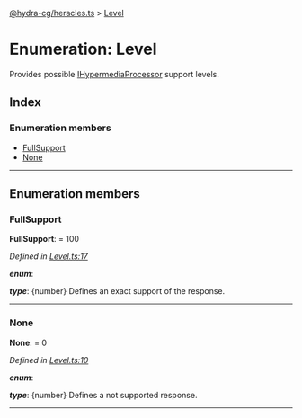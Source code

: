 [@hydra-cg/heracles.ts](../README.md) > [Level](../enums/level.md)

# Enumeration: Level

Provides possible [IHypermediaProcessor](../interfaces/ihypermediaprocessor.md) support levels.

## Index

### Enumeration members

* [FullSupport](level.md#fullsupport)
* [None](level.md#none)

---

## Enumeration members

<a id="fullsupport"></a>

###  FullSupport

**FullSupport**:  = 100

*Defined in [Level.ts:17](https://github.com/alien-mcl/Heracles.ts/blob/master/src/Level.ts#L17)*

*__enum__*: 

*__type__*: {number} Defines an exact support of the response.

___
<a id="none"></a>

###  None

**None**:  = 0

*Defined in [Level.ts:10](https://github.com/alien-mcl/Heracles.ts/blob/master/src/Level.ts#L10)*

*__enum__*: 

*__type__*: {number} Defines a not supported response.

___

